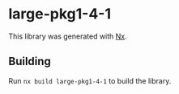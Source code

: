 # large-pkg1-4-1

This library was generated with [Nx](https://nx.dev).

## Building

Run `nx build large-pkg1-4-1` to build the library.
